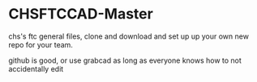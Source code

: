 # CHSFTCCAD-Master

chs's ftc general files, clone and download and set up up your
own new repo for your team. 

github is good, or use grabcad as long as everyone knows how 
to not accidentally edit 


